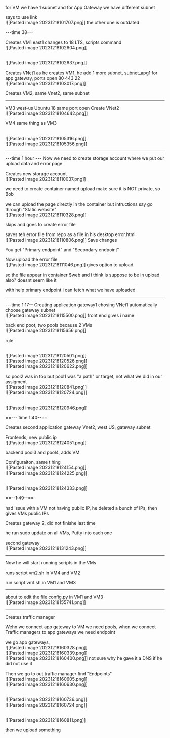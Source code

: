 for VM we have 1 subnet and for App Gateway we have different subnet

says to use link <br>![[Pasted image 20231218101707.png]]
the other one is outdated

---time 38---

Creates VM1 east1 
changes to 18 LTS, scripts command
<br>![[Pasted image 20231218102604.png]]

<br>![[Pasted image 20231218102637.png]]

Creates VNet1 as he creates VM1, he add 1 more subnet, subnet_apg1 for app gateway, ports open 80 443 22
<br>![[Pasted image 20231218103017.png]]

Creates VM2, same Vnet2, same subnet

---
VM3
west-us
Ubuntu 18
same port open
Create VNet2
<br>![[Pasted image 20231218104642.png]]

VM4 same thing as VM3


<br>![[Pasted image 20231218105316.png]]<br>![[Pasted image 20231218105356.png]]

---
---time 1 hour ---
Now we need to create storage account where we put our upload data and error page

Creates new storage account
<br>![[Pasted image 20231218110037.png]]

we need to create container named upload
make sure it is NOT private, so Bob

we can upload the page directly in the container but intructions say go through "Static website"
<br>![[Pasted image 20231218110328.png]]

skips and goes to create error file

saves teh error file from repo as a file in his desktop
error.html
<br>![[Pasted image 20231218110806.png]]
Save changes

You get "Primary endpoint" and "Secondary endpoint"

Now upload the error file
<br>![[Pasted image 20231218111046.png]]
gives option to upload

so the file appear in container $web and i think is suppose to be in upload also? doesnt seem like it


with help primary endpoint i can fetch what we have uploaded


---
---time 1:17--
Creating application gateway1 chosing VNet1 automatically choose gateway subnet 
<br>![[Pasted image 20231218115500.png]]
front end gives i name

back end poot, two pools because 2 VMs
<br>![[Pasted image 20231218115656.png]]

rule

<br>![[Pasted image 20231218120501.png]]<br>![[Pasted image 20231218120526.png]]
<br>![[Pasted image 20231218120622.png]]

so pool2 was in top but pool1 was "a path" or target, not what we did in our assigment
<br>![[Pasted image 20231218120841.png]]
<br>![[Pasted image 20231218120724.png]]


<br>![[Pasted image 20231218120946.png]]

==--- time 1:40--==

Creates second application gateway
Vnet2, west US, gateway subnet


Frontends, new public ip
<br>![[Pasted image 20231218124051.png]]


backend
pool3 and pool4, adds VM

Configuraiton, same t hing
<br>![[Pasted image 20231218124154.png]]<br>![[Pasted image 20231218124225.png]]

<br>![[Pasted image 20231218124333.png]]


==--1:49--==

had issue with a VM not  having public IP, he deleted a bunch of IPs, then gives VMs public IPs


Creates gateway 2, did not finishe last time

he run sudo update on all VMs, Putty into each one

second gateway
<br>![[Pasted image 20231218131243.png]]

---
Now he will start running scripts in the VMs

runs script vm2.sh in VM4 and VM2

run script vm1.sh in VM1 and VM3

---
about to edit the file config.py in VM1 and VM3
<br>![[Pasted image 20231218155741.png]]

---
Creates traffic manager

Wehn we connect app gateway to VM we need pools, when we connect Traffic managers to app gateways we need endpoint

we go app gateways, 
<br>![[Pasted image 20231218160328.png]]<br>![[Pasted image 20231218160339.png]]
<br>![[Pasted image 20231218160400.png]]
not sure why he gave it a DNS if he did not use it


Then we go to out traffic manager find "Endpoints"
<br>![[Pasted image 20231218160605.png]]
<br>![[Pasted image 20231218160630.png]]


<br>![[Pasted image 20231218160736.png]]
<br>![[Pasted image 20231218160724.png]]

<br>![[Pasted image 20231218160811.png]]

then we upload something